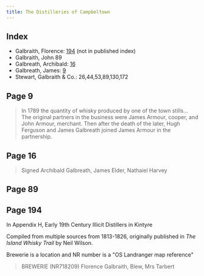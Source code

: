 ```yaml
---
title: The Distilleries of Campbeltown 
---
```


## Index

- Galbraith, Florence: [194](#page-194) (not in published index)
- Galbraith, John 89
- Galbreath, Archibald: [16](#page-16)
- Galbreath, James: [9](#page-9)
- Stewart, Galbraith & Co.: 26,44,53,89,130,172

## Page 9

> In 1789 the quantity of whisky produced by one of the town stills...  
> The original partners in the business were James Armour, cooper,
> and John Armour, merchant. Then after the death of the later,
> Hugh Ferguson and James Galbreath joined James Armour in the partnership.

## Page 16

> Signed Archibald Galbreath, James Elder, Nathaiel Harvey

## Page 89

## Page 194

In Appendix H, Early 19th Century Illicit Distillers in Kintyre

Compiled from multiple sources from 1813-1826, originally published
in _The Island Whisky Trail_ by Neil Wilson.

Brewerie is a location and NR number is a "OS Landranger map reference"

> BREWERIE (NR718209)
> Florence Galbraith, Blew, Mrs Tarbert
